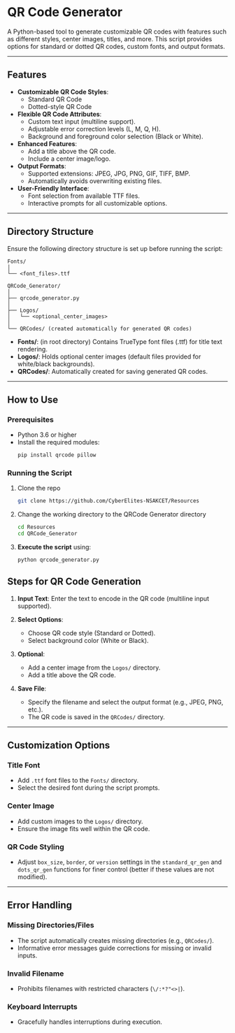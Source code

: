 # QR Code Generator

A Python-based tool to generate customizable QR codes with features such as different styles, center images, titles, and more. This script provides options for standard or dotted QR codes, custom fonts, and output formats.

---

## Features

- **Customizable QR Code Styles**:
  - Standard QR Code
  - Dotted-style QR Code
- **Flexible QR Code Attributes**:
  - Custom text input (multiline support).
  - Adjustable error correction levels (L, M, Q, H).
  - Background and foreground color selection (Black or White).
- **Enhanced Features**:
  - Add a title above the QR code.
  - Include a center image/logo.
- **Output Formats**:
  - Supported extensions: JPEG, JPG, PNG, GIF, TIFF, BMP.
  - Automatically avoids overwriting existing files.
- **User-Friendly Interface**:
  - Font selection from available TTF files.
  - Interactive prompts for all customizable options.

---

## Directory Structure

Ensure the following directory structure is set up before running the script:

```plaintext
Fonts/
│
└── <font_files>.ttf

QRCode_Generator/
│
├── qrcode_generator.py
│
├── Logos/
│   └── <optional_center_images>
│
└── QRCodes/ (created automatically for generated QR codes)
```

- **Fonts/**: (in root directory) Contains TrueType font files (.ttf) for title text rendering.
- **Logos/**: Holds optional center images (default files provided for white/black backgrounds).
- **QRCodes/**: Automatically created for saving generated QR codes.

---

## How to Use

### Prerequisites
- Python 3.6 or higher
- Install the required modules:
  ```bash
  pip install qrcode pillow
  ```

### Running the Script
1) Clone the repo
   ```bash
   git clone https://github.com/CyberElites-NSAKCET/Resources 
   ```  
2) Change the working directory to the QRCode Generator directory
   ```bash
   cd Resources
   cd QRCode_Generator
   ```
3) **Execute the script** using:
   ```bash
   python qrcode_generator.py
   ```

## Steps for QR Code Generation

1. **Input Text**:
   Enter the text to encode in the QR code (multiline input supported).

2. **Select Options**:
   - Choose QR code style (Standard or Dotted).
   - Select background color (White or Black).

3. **Optional**:
   - Add a center image from the `Logos/` directory.
   - Add a title above the QR code.

4. **Save File**:
   - Specify the filename and select the output format (e.g., JPEG, PNG, etc.).
   - The QR code is saved in the `QRCodes/` directory.

---

## Customization Options

### Title Font
- Add `.ttf` font files to the `Fonts/` directory.
- Select the desired font during the script prompts.

### Center Image
- Add custom images to the `Logos/` directory.
- Ensure the image fits well within the QR code.

### QR Code Styling
- Adjust `box_size`, `border`, or `version` settings in the `standard_qr_gen` and `dots_qr_gen` functions for finer control (better if these values are not modified).

---

## Error Handling

### Missing Directories/Files
- The script automatically creates missing directories (e.g., `QRCodes/`).
- Informative error messages guide corrections for missing or invalid inputs.

### Invalid Filename
- Prohibits filenames with restricted characters (`\/:*?"<>|`).

### Keyboard Interrupts
- Gracefully handles interruptions during execution.

